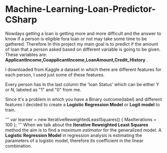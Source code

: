 # Machine-Learning-Loan-Predictor-CSharp
Nowdays getting a loan is getting more and more difficult and the answer to know if a person is eligible fora
loan or not may take some time to be gathered.
Therefore In this project my main goal is to predict if the amount of loan that a person asked based on
different variable is going to be given.
These variables are: 
**ApplicantIncome,CoapplicantIncome,LoanAmount,Credit_History** .

I downloaded from Kaggle a dataset in which there are different features for each person, I used just some of these features.

Every person has in the last column the 'loan Status' which can be either Y or N, labeled as "1" and "0" from me.

Since it's a problem in which you have a Binary outcome(label) and different features I decided to create a **Logistic Regression Model** or **Logit model** to train.

''' 
var learner = new IterativeReweightedLeastSquares<LogisticRegression>()
            {
                MaxIterations = 100
            };
'''
When we talk about the **Iterative Reweighted Least Squares** method the aim is to find a *maximum estimator* for the generalized model. A **Logistic Regression Model** in regression analysis is estimating the parameters of a logistic model, therefore its coefficient in the linear combination.

